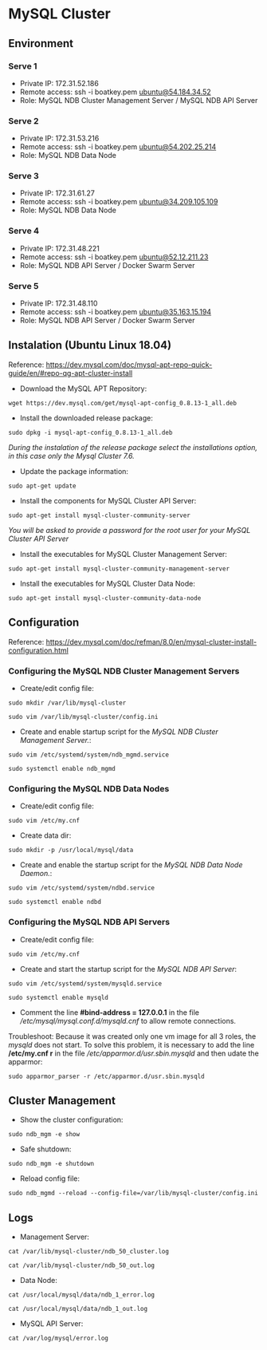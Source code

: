 # MySQL Cluster

## Environment

### Serve 1

- Private IP: 172.31.52.186
- Remote access: ssh -i boatkey.pem ubuntu@54.184.34.52
- Role: MySQL NDB Cluster Management Server / MySQL NDB API Server

### Serve 2

- Private IP: 172.31.53.216
- Remote access: ssh -i boatkey.pem ubuntu@54.202.25.214
- Role: MySQL NDB Data Node

### Serve 3

- Private IP: 172.31.61.27
- Remote access: ssh -i boatkey.pem ubuntu@34.209.105.109
- Role: MySQL NDB Data Node

### Serve 4

- Private IP: 172.31.48.221
- Remote access: ssh -i boatkey.pem ubuntu@52.12.211.23
- Role: MySQL NDB API Server / Docker Swarm Server

### Serve 5

- Private IP: 172.31.48.110
- Remote access: ssh -i boatkey.pem ubuntu@35.163.15.194
- Role: MySQL NDB API Server / Docker Swarm Server

## Instalation (Ubuntu Linux 18.04)

Reference: https://dev.mysql.com/doc/mysql-apt-repo-quick-guide/en/#repo-qg-apt-cluster-install

- Download the MySQL APT Repository:

`wget https://dev.mysql.com/get/mysql-apt-config_0.8.13-1_all.deb`

- Install the downloaded release package:

`sudo dpkg -i mysql-apt-config_0.8.13-1_all.deb`

*During the instalation of the release package select the installations option, in this case only the Mysql Cluster 7.6.*

- Update the package information:

`sudo apt-get update`

- Install the components for MySQL Cluster API Server:

`sudo apt-get install mysql-cluster-community-server`

*You will be asked to provide a password for the root user for your MySQL Cluster API Server*

- Install the executables for MySQL Cluster Management Server:

`sudo apt-get install mysql-cluster-community-management-server`

- Install the executables for MySQL Cluster Data Node:

`sudo apt-get install mysql-cluster-community-data-node`

## Configuration

Reference: https://dev.mysql.com/doc/refman/8.0/en/mysql-cluster-install-configuration.html

### Configuring the MySQL NDB Cluster Management Servers

- Create/edit config file:

`sudo mkdir /var/lib/mysql-cluster`

`sudo vim /var/lib/mysql-cluster/config.ini`

- Create and enable startup script for the *MySQL NDB Cluster Management Server.*:

`sudo vim /etc/systemd/system/ndb_mgmd.service`

`sudo systemctl enable ndb_mgmd`

### Configuring the MySQL NDB Data Nodes

- Create/edit config file:

`sudo vim /etc/my.cnf`

- Create data dir:

`sudo mkdir -p /usr/local/mysql/data`

- Create and enable the startup script for the *MySQL NDB Data Node Daemon.*:

`sudo vim /etc/systemd/system/ndbd.service`

`sudo systemctl enable ndbd`

### Configuring the MySQL NDB API Servers

- Create/edit config file:

`sudo vim /etc/my.cnf`

- Create and start the startup script for the *MySQL NDB API Server*:

`sudo vim /etc/systemd/system/mysqld.service`

`sudo systemctl enable mysqld`

- Comment the line **#bind-address = 127.0.0.1** in the file */etc/mysql/mysql.conf.d/mysqld.cnf* to allow remote connections.

Troubleshoot: Because it was created only one vm image for all 3 roles, the *mysqld* does not start.
To solve this problem, it is necessary to add the line **/etc/my.cnf r** in the file */etc/apparmor.d/usr.sbin.mysqld* and then udate the apparmor:

`sudo apparmor_parser -r /etc/apparmor.d/usr.sbin.mysqld`

## Cluster Management

- Show the cluster configuration:

`sudo ndb_mgm -e show`

- Safe shutdown:

`sudo ndb_mgm -e shutdown`

- Reload config file:

`sudo ndb_mgmd --reload --config-file=/var/lib/mysql-cluster/config.ini`

## Logs

- Management Server:

`cat /var/lib/mysql-cluster/ndb_50_cluster.log`

`cat /var/lib/mysql-cluster/ndb_50_out.log`

- Data Node:

`cat /usr/local/mysql/data/ndb_1_error.log`

`cat /usr/local/mysql/data/ndb_1_out.log`

- MySQL API Server:

`cat /var/log/mysql/error.log`
